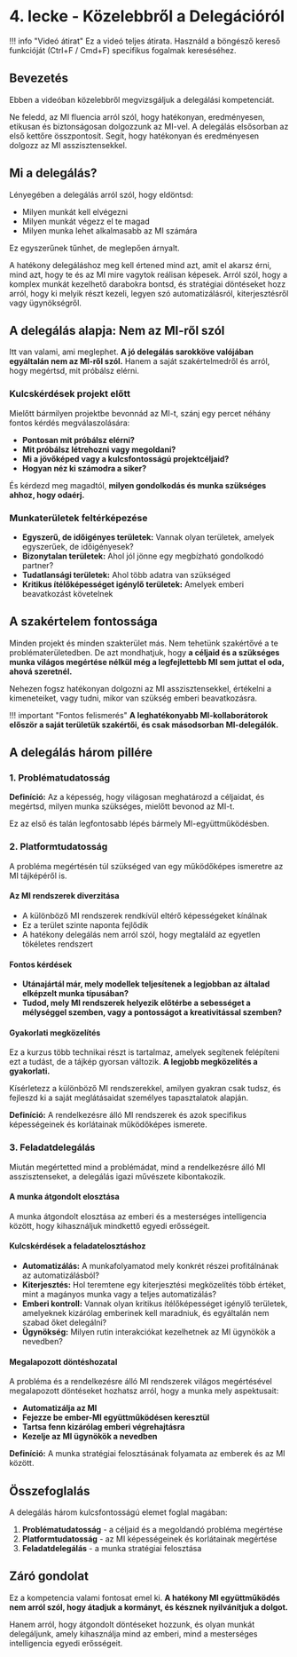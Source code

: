 # 4. lecke - Közelebbről a Delegációról

!!! info "Videó átirat"
    Ez a videó teljes átirata. Használd a böngésző kereső funkcióját (Ctrl+F / Cmd+F) specifikus fogalmak kereséséhez.

## Bevezetés

Ebben a videóban közelebbről megvizsgáljuk a delegálási kompetenciát.

Ne feledd, az MI fluencia arról szól, hogy hatékonyan, eredményesen, etikusan és biztonságosan dolgozzunk az MI-vel. A delegálás elsősorban az első kettőre összpontosít. Segít, hogy hatékonyan és eredményesen dolgozz az MI asszisztensekkel.

## Mi a delegálás?

Lényegében a delegálás arról szól, hogy eldöntsd:
- Milyen munkát kell elvégezni
- Milyen munkát végezz el te magad
- Milyen munka lehet alkalmasabb az MI számára

Ez egyszerűnek tűnhet, de meglepően árnyalt.

A hatékony delegáláshoz meg kell értened mind azt, amit el akarsz érni, mind azt, hogy te és az MI mire vagytok reálisan képesek. Arról szól, hogy a komplex munkát kezelhető darabokra bontsd, és stratégiai döntéseket hozz arról, hogy ki melyik részt kezeli, legyen szó automatizálásról, kiterjesztésről vagy ügynökségről.

## A delegálás alapja: Nem az MI-ről szól

Itt van valami, ami meglephet. **A jó delegálás sarokköve valójában egyáltalán nem az MI-ről szól.** Hanem a saját szakértelmedről és arról, hogy megértsd, mit próbálsz elérni.

### Kulcskérdések projekt előtt

Mielőtt bármilyen projektbe bevonnád az MI-t, szánj egy percet néhány fontos kérdés megválaszolására:

- **Pontosan mit próbálsz elérni?**
- **Mit próbálsz létrehozni vagy megoldani?**
- **Mi a jövőképed vagy a kulcsfontosságú projektcéljaid?**
- **Hogyan néz ki számodra a siker?**

És kérdezd meg magadtól, **milyen gondolkodás és munka szükséges ahhoz, hogy odaérj.**

### Munkaterületek feltérképezése

- **Egyszerű, de időigényes területek:** Vannak olyan területek, amelyek egyszerűek, de időigényesek?
- **Bizonytalan területek:** Ahol jól jönne egy megbízható gondolkodó partner?
- **Tudatlansági területek:** Ahol több adatra van szükséged
- **Kritikus ítélőképességet igénylő területek:** Amelyek emberi beavatkozást követelnek

## A szakértelem fontossága

Minden projekt és minden szakterület más. Nem tehetünk szakértővé a te problématerületedben. De azt mondhatjuk, hogy **a céljaid és a szükséges munka világos megértése nélkül még a legfejlettebb MI sem juttat el oda, ahová szeretnél.**

Nehezen fogsz hatékonyan dolgozni az MI asszisztensekkel, értékelni a kimeneteiket, vagy tudni, mikor van szükség emberi beavatkozásra.

!!! important "Fontos felismerés"
    **A leghatékonyabb MI-kollaborátorok először a saját területük szakértői, és csak másodsorban MI-delegálók.**

## A delegálás három pillére

### 1. Problématudatosság

**Definíció:** Az a képesség, hogy világosan meghatározd a céljaidat, és megértsd, milyen munka szükséges, mielőtt bevonod az MI-t.

Ez az első és talán legfontosabb lépés bármely MI-együttműködésben.

### 2. Platformtudatosság

A probléma megértésén túl szükséged van egy működőképes ismeretre az MI tájképéről is.

#### Az MI rendszerek diverzitása

- A különböző MI rendszerek rendkívül eltérő képességeket kínálnak
- Ez a terület szinte naponta fejlődik
- A hatékony delegálás nem arról szól, hogy megtaláld az egyetlen tökéletes rendszert

#### Fontos kérdések

- **Utánajártál már, mely modellek teljesítenek a legjobban az általad elképzelt munka típusában?**
- **Tudod, mely MI rendszerek helyezik előtérbe a sebességet a mélységgel szemben, vagy a pontosságot a kreativitással szemben?**

#### Gyakorlati megközelítés

Ez a kurzus több technikai részt is tartalmaz, amelyek segítenek felépíteni ezt a tudást, de a tájkép gyorsan változik. **A legjobb megközelítés a gyakorlati.**

Kísérletezz a különböző MI rendszerekkel, amilyen gyakran csak tudsz, és fejleszd ki a saját meglátásaidat személyes tapasztalatok alapján.

**Definíció:** A rendelkezésre álló MI rendszerek és azok specifikus képességeinek és korlátainak működőképes ismerete.

### 3. Feladatdelegálás

Miután megértetted mind a problémádat, mind a rendelkezésre álló MI asszisztenseket, a delegálás igazi művészete kibontakozik.

#### A munka átgondolt elosztása

A munka átgondolt elosztása az emberi és a mesterséges intelligencia között, hogy kihasználjuk mindkettő egyedi erősségeit.

#### Kulcskérdések a feladatelosztáshoz

- **Automatizálás:** A munkafolyamatod mely konkrét részei profitálnának az automatizálásból?
- **Kiterjesztés:** Hol teremtene egy kiterjesztési megközelítés több értéket, mint a magányos munka vagy a teljes automatizálás?
- **Emberi kontroll:** Vannak olyan kritikus ítélőképességet igénylő területek, amelyeknek kizárólag emberinek kell maradniuk, és egyáltalán nem szabad őket delegálni?
- **Ügynökség:** Milyen rutin interakciókat kezelhetnek az MI ügynökök a nevedben?

#### Megalapozott döntéshozatal

A probléma és a rendelkezésre álló MI rendszerek világos megértésével megalapozott döntéseket hozhatsz arról, hogy a munka mely aspektusait:

- **Automatizálja az MI**
- **Fejezze be ember-MI együttműködésen keresztül**
- **Tartsa fenn kizárólag emberi végrehajtásra**
- **Kezelje az MI ügynökök a nevedben**

**Definíció:** A munka stratégiai felosztásának folyamata az emberek és az MI között.

## Összefoglalás

A delegálás három kulcsfontosságú elemet foglal magában:

1. **Problématudatosság** - a céljaid és a megoldandó probléma megértése
2. **Platformtudatosság** - az MI képességeinek és korlátainak megértése  
3. **Feladatdelegálás** - a munka stratégiai felosztása

## Záró gondolat

Ez a kompetencia valami fontosat emel ki. **A hatékony MI együttműködés nem arról szól, hogy átadjuk a kormányt, és késznek nyilvánítjuk a dolgot.**

Hanem arról, hogy átgondolt döntéseket hozzunk, és olyan munkát delegáljunk, amely kihasználja mind az emberi, mind a mesterséges intelligencia egyedi erősségeit.
